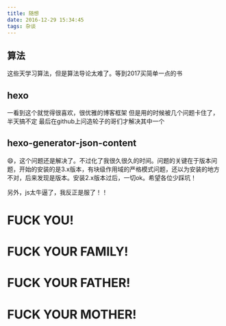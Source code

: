 ```yaml
---
title: 随想
date: 2016-12-29 15:34:45
tags: 杂谈
---
```


## 算法
这些天学习算法，但是算法导论太难了。等到2017买简单一点的书

## hexo
一看到这个就觉得很喜欢，很优雅的博客框架
但是用的时候被几个问题卡住了，半天搞不定
最后在github上问造轮子的哥们才解决其中一个

## hexo-generator-json-content

😄，这个问题还是解决了。不过化了我很久很久的时间。问题的关键在于版本问题，开始的安装的是3.x版本，有块级作用域的严格模式问题，还以为安装的地方不对，后来发现是版本。安装2.x版本过后，一切ok。希望各位少踩坑！

另外，js太牛逼了，我反正是服了！！

# FUCK YOU!
# FUCK YOUR FAMILY!
# FUCK YOUR FATHER!
# FUCK YOUR MOTHER!
